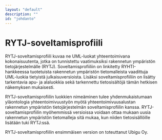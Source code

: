 ```yaml
---
layout: "default"
description: ""
id: "johdanto"
---
```

# RYTJ-soveltamisprofiili

RYTJ-soveltamisprofiili kuvaa ne UML-luokat yhteentoimivana kokonaisuutenta, jotka on tunnistettu vaatimuksiksi rakennetun ympäristön tietojärjestelmälle (RYTJ). Soveltamisprofiiliin on linkitetty RYHTI-hankkeessa tuotetuista rakennetun ympäristön tietomalleista vaadittuja UML-luokia tietyistä julkaisuversioista. Lisäksi soveltamisprofiiliin on lisätty tarkentavia apu- ja alaluokkia sekä tarkennettu tietosisältöjä tämän hetkisen näkemyksen mukaisesti. 

RYTJ-soveltamisprofiilin luokkien nimeäminen tulee yhdenmukaistumaan yläontologia yhteentoimivuustyön myötä yhteentoimivuusalustan rakennetun ympäristön tietojärjestelmän soveltamisprofiilin kanssa. RYTJ-soveltamisprofiilin
myöhemmissä versioissa voidaan ottaa mukaan uusia rakennetun ympäristön tietomalleja sitä
mukaa, kun niiden tietosisällöille lisätään tuki RYTJ:ssä.

RYTJ-soveltamisprofiilin ensimmäisen version on toteuttanut Ubigu Oy.